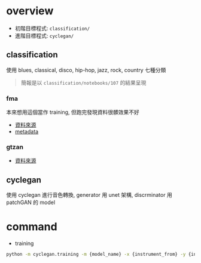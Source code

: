 # overview
* 初階目標程式: `classification/`
* 進階目標程式: `cyclegan/`

## classification
使用 blues, classical, disco, hip-hop, jazz, rock, country 七種分類

> 簡報是以 `classification/notebooks/107` 的結果呈現

### fma
本來想用這個當作 training, 但跑完發現資料很髒效果不好
* [資料來源](https://github.com/mdeff/fma)
* [metadata](https://os.unil.cloud.switch.ch/fma/fma_metadata.zip)

### gtzan
* [資料來源](http://marsyas.info/downloads/datasets.html)

## cyclegan
使用 cyclegan 進行音色轉換, generator 用 unet 架構, discrminator 用 patchGAN 的 model

# command
* training
```sh
python -m cyclegan.training -m {model_name} -x {instrument_from} -y {instrument_to}
```

